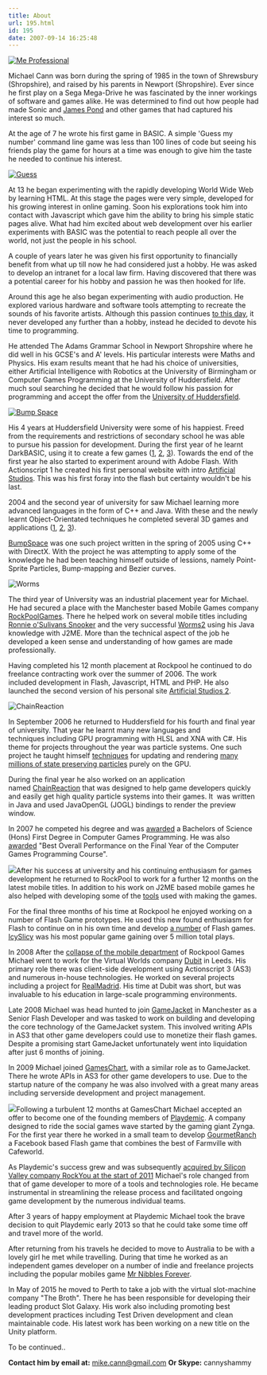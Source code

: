 ```yaml
---
title: About
url: 195.html
id: 195
date: 2007-09-14 16:25:48
---
```


[![Me Professional](https://www.mikecann.co.uk/wp-content/uploads/2007/09/Me-Professional.png)](https://www.mikecann.co.uk/wp-content/uploads/2007/09/Me-Professional.png)

Michael Cann was born during the spring of 1985 in the town of Shrewsbury (Shropshire), and raised by his parents in Newport (Shropshire). Ever since he first play on a Sega Mega-Drive he was fascinated by the inner workings of software and games alike. He was determined to find out how people had made Sonic and [James Pond](https://en.wikipedia.org/wiki/James_Pond_2) and other games that had captured his interest so much.

At the age of 7 he wrote his first game in BASIC. A simple 'Guess my number' command line game was less than 100 lines of code but seeing his friends play the game for hours at a time was enough to give him the taste he needed to continue his interest.

[![](https://mikecann.co.uk/wp-content/uploads/2007/09/Guess.jpg "Guess")](https://mikecann.co.uk/wp-content/uploads/2007/09/Guess.jpg)

At 13 he began experimenting with the rapidly developing World Wide Web by learning HTML. At this stage the pages were very simple, developed for his growing interest in online gaming. Soon his explorations took him into contact with Javascript which gave him the ability to bring his simple static pages alive. What had him excited about web development over his earlier experiments with BASIC was the potential to reach people all over the world, not just the people in his school.

A couple of years later he was given his first opportunity to financially benefit from what up till now he had considered just a hobby. He was asked to develop an intranet for a local law firm. Having discovered that there was a potential career for his hobby and passion he was then hooked for life.

Around this age he also began experimenting with audio production. He explored various hardware and software tools attempting to recreate the sounds of his favorite artists. Although this passion continues [to this day](https://mikecann.co.uk/tag/audio/), it never developed any further than a hobby, instead he decided to devote his time to programming.

He attended The Adams Grammar School in Newport Shropshire where he did well in his GCSE's and A' levels. His particular interests were Maths and Physics. His exam results meant that he had his choice of universities, either Artificial Intelligence with Robotics at the University of Birmingham or Computer Games Programming at the University of Huddersfield. After much soul searching he decided that he would follow his passion for programming and accept the offer from the [University of Huddersfield](https://www.hud.ac.uk/).

[![Bump Space](https://mikecann.co.uk/wp-content/uploads/2007/09/bump.png "Bump Space")](https://mikecann.co.uk/wp-content/uploads/2007/09/bump.png)

His 4 years at Huddersfield University were some of his happiest. Freed from the requirements and restrictions of secondary school he was able to pursue his passion for development. During the first year of he learnt DarkBASIC, using it to create a few games ([1](https://mikecann.co.uk/university-projects/code-drop-v2/), [2](https://mikecann.co.uk/university-projects/snakez-2003/), [3](https://mikecann.co.uk/university-projects/darkpool-2003-2/)). Towards the end of the first year he also started to experiment around with Adobe Flash. With Actionscript 1 he created his first personal website with intro [Artificial Studios](https://mikecann.co.uk/ArtificialStudios1/Index.html). This was his first foray into the flash but certainty wouldn't be his last.

2004 and the second year of university for saw Michael learning more advanced languages in the form of C++ and Java. With these and the newly learnt Object-Orientated techniques he completed several 3D games and applications ([1](https://mikecann.co.uk/university-projects/avatar-creation-autumn-2004/), [2](https://mikecann.co.uk/university-projects/mazehunt-winter-2004/), [3](https://mikecann.co.uk/university-projects/bumpspace-spring-2005/)).

[BumpSpace](https://mikecann.co.uk/university-projects/bumpspace-spring-2005/) was one such project written in the spring of 2005 using C++ with DirectX. With the project he was attempting to apply some of the knowledge he had been teaching himself outside of lessions, namely Point-Sprite Particles, Bump-mapping and Bezier curves.

![](https://mikecann.co.uk/wp-content/uploads/2006/06/imgVideoScreens.jpg "Worms")

The third year of University was an industrial placement year for Michael. He had secured a place with the Manchester based Mobile Games company [RockPoolGames](https://www.rockpoolgames.com/). There he helped work on several mobile titles including [Ronnie o'Sulivans Snooker](https://mikecann.co.uk/commercial-projects/ronnie-osulivans-snooker/) and the very successful [Worms2](https://mikecann.co.uk/commercial-projects/worms-2/) using his Java knowledge with J2ME. More than the technical aspect of the job he developed a keen sense and understanding of how games are made professionally.

Having completed his 12 month placement at Rockpool he continued to do freelance contracting work over the summer of 2006\. The work included development in Flash, Javascript, HTML and PHP. He also launched the second version of his personal site [Artificial Studios 2](https://www.mikecann.co.uk/ArtificialStudios2/Home.htm).

![](https://www.mikecann.co.uk/Work/CRImages/CR01.png "ChainReaction")
<div>

In September 2006 he returned to Huddersfield for his fourth and final year of university. That year he learnt many new languages and techniques including GPU programming with HLSL and XNA with C#. His theme for projects throughout the year was particle systems. One such project he taught himself [techniques](https://mikecann.co.uk/university-projects/particles-in-rendermonkey/) for updating and rendering [many millions of state preserving particles](https://mikecann.co.uk/university-projects/xnagpuparticles-1000000-dynamic-particles/) purely on the GPU.

During the final year he also worked on an application named [ChainReaction](https://mikecann.co.uk/chainreaction/chainreaction-binarysource-release/) that was designed to help game developers quickly and easily get high quality particle systems into their games. It  was written in Java and used JavaOpenGL (JOGL) bindings to render the preview window.

In 2007 he competed his degree and was [awarded](https://www.mikecann.co.uk/?p=211) a Bachelors of Science (Hons) First Degree in Computer Games Programming. He was also [awarded](https://www.mikecann.co.uk/?p=206) "Best Overall Performance on the Final Year of the Computer Games Programming Course".

![](https://lh4.google.com/mike.cann/R0wLbcA26rI/AAAAAAAAEs0/RL9WXF7gGP4/s400/DSC02638.JPG)After his success at university and his continuing enthusiasm for games development he returned to RockPool to work for a further 12 months on the latest mobile titles. In addition to his work on J2ME based mobile games he also helped with developing some of the [tools](https://www.mikecann.co.uk/programming/placeed-3/) used with making the games.

For the final three months of his time at Rockpool he enjoyed working on a number of Flash Game prototypes. He used this new found enthusiasm for Flash to continue on in his own time and develop [a number](https://www.artificialgames.co.uk/) of Flash games. [IcySlicy](https://mikecann.co.uk/flash/icy-slicy/) was his most popular game gaining over 5 million total plays.

In 2008 After the [collapse of the mobile department](https://www.mikecann.co.uk/?p=236) of Rockpool Games Michael went to work for the Virtual Worlds company [Dubit](https://www.dubitlimited.com/) in Leeds. His primary role there was client-side development using Actionscript 3 (AS3) and numerous in-house technologies. He worked on several projects including a project for [RealMadrid](https://www.realmadrid.com/cs/Satellite/en/Home). His time at Dubit was short, but was invaluable to his education in large-scale programming environments.

Late 2008 Michael was head hunted to join [GameJacket](https://mikecann.co.uk/photos-personal/gamejacket/) in Manchester as a Senior Flash Developer and was tasked to work on building and developing the core technology of the GameJacket system. This involved writing APIs in AS3 that other game developers could use to monetize their flash games. Despite a promising start GameJacket unfortunately went into liquidation after just 6 months of joining.

In 2009 Michael joined [GamesChart](https://gameschart.com/), with a similar role as to GameJacket. There he wrote APIs in AS3 for other game developers to use. Due to the startup nature of the company he was also involved with a great many areas including serverside development and project management.

![](https://mikecann.co.uk/wp-content/uploads/2010/01/ScreenHunter_03-Jan.-11-19.10.jpg)Following a turbulent 12 months at GamesChart Michael accepted an offer to become one of the founding members of [Playdemic](https://mikecann.co.uk/photos-personal/playdemic-my-fist-day/). A company designed to ride the social games wave started by the gaming giant Zynga. For the first year there he worked in a small team to develop [GourmetRanch](https://mikecann.co.uk/professional-projects/gourmet-ranch/) a Facebook based Flash game that combines the best of Farmville with Cafeworld.

As Playdemic's success grew and was subsequently [acquired by Silicon Valley company RockYou at the start of 2011](https://mikecann.co.uk/misc/playdemic-acquired-by-rockyou/) Michael's role changed from that of game developer to more of a tools and technologies role. He became instrumental in streamlining the release process and facilitated ongoing game development by the numerous individual teams.

After 3 years of happy employment at Playdemic Michael took the brave decision to quit Playdemic early 2013 so that he could take some time off and travel more of the world.

After returning from his travels he decided to move to Australia to be with a lovely girl he met while travelling. During that time he worked as an independent games developer on a number of indie and freelance projects including the popular mobiles game [Mr Nibbles Forever](https://www.mikecann.co.uk/myprojects/mr-nibbles-forever-out-now-on-google-play/).

In May of 2015 he moved to Perth to take a job with the virtual slot-machine company "The Broth". There he has been responsible for developing their leading product Slot Galaxy. His work also including promoting best development practices including Test Driven development and clean maintainable code. His latest work has been working on a new title on the Unity platform.

To be continued..

**Contact him by email at:** mike.cann@gmail.com
**Or Skype:** cannyshammy

</div>